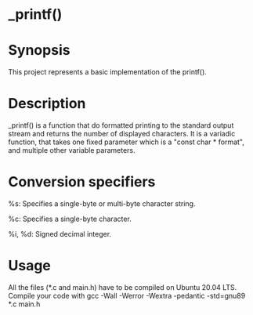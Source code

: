 # _printf()

# Synopsis

This project represents a basic implementation of the printf().

# Description

_printf() is a function that do formatted printing to the standard output stream and returns the number of displayed characters. It is a variadic function, that takes one fixed parameter which is a "const char * format", and multiple other variable parameters.

 # Conversion specifiers

%s: Specifies a single-byte or multi-byte character string.

%c: Specifies a single-byte character.

%i, %d: Signed decimal integer.

# Usage

All the files (*.c and main.h) have to be compiled on Ubuntu 20.04 LTS.
Compile your code with gcc -Wall -Werror -Wextra -pedantic -std=gnu89 *.c main.h
